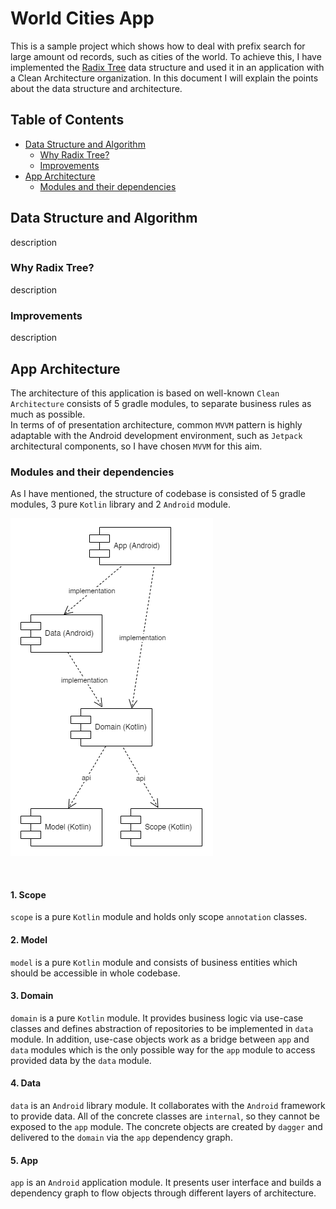 # World Cities App

This is a sample project which shows how to deal with prefix search for large amount od records, such as cities of the world.
To achieve this, I have implemented the [Radix Tree](https://en.wikipedia.org/wiki/Radix_tree) data structure and used it in
an application with a Clean Architecture organization. In this document I will explain the points about the data structure
and architecture.

Table of Contents
-----------------

- [Data Structure and Algorithm](#data-structure-and-algorithm)
  - [Why Radix Tree?](#why-radix-tree)
  - [Improvements](#improvements)
- [App Architecture](#app-architecture)
  - [Modules and their dependencies](#modules-and-their-dependencies)

Data Structure and Algorithm
----------------------------
description

###  Why Radix Tree?
description

###  Improvements
description

App Architecture
----------------
The architecture of this application is based on well-known `Clean Architecture` consists of 5 gradle modules, to separate
business rules as much as possible.  
In terms of of presentation architecture, common `MVVM` pattern is highly adaptable with
the Android development environment, such as `Jetpack` architectural components, so I have chosen `MVVM` for this aim.

###  Modules and their dependencies
As I have mentioned, the structure of codebase is consisted of 5 gradle modules, 3 pure `Kotlin` library and 2 `Android` module.

![](/static/modules.png)

<br/>

#### 1. Scope
`scope` is a pure `Kotlin` module and holds only scope `annotation` classes.

#### 2. Model
`model` is a pure `Kotlin` module and consists of business entities which should be accessible in whole codebase.

#### 3. Domain
`domain` is a pure `Kotlin` module. It provides business logic via use-case classes and defines abstraction of repositories to be
implemented in `data` module. In addition, use-case objects work as a bridge between `app` and `data` modules which is the only
possible way for the `app` module to access provided data by the `data` module.

#### 4. Data
`data` is an `Android` library module. It collaborates with the `Android` framework to provide data. All of the concrete classes
are `internal`, so they cannot be exposed to the `app` module. The concrete objects are created by `dagger` and delivered to the
`domain` via the `app` dependency graph.

#### 5. App
`app` is an `Android` application module. It presents user interface and builds a dependency graph to flow objects through different
layers of architecture.
